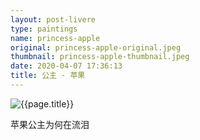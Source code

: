 ```yaml
---
layout: post-livere
type: paintings
name: princess-apple
original: princess-apple-original.jpeg
thumbnail: princess-apple-thumbnail.jpeg
date: 2020-04-07 17:36:13
title: 公主 - 苹果
---
```


![{{page.title}}](/gallery/{{page.type}}/{{page.original}})

苹果公主为何在流泪
